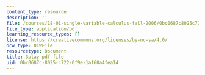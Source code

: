 ```yaml
---
content_type: resource
description: ''
file: /courses/18-01-single-variable-calculus-fall-2006/0bc0687c8025c7220f9e1af60a4fea14_PNTnmH6jsRI.pdf
file_type: application/pdf
learning_resource_types: []
license: https://creativecommons.org/licenses/by-nc-sa/4.0/
ocw_type: OCWFile
resourcetype: Document
title: 3play pdf file
uid: 0bc0687c-8025-c722-0f9e-1af60a4fea14
---
```


